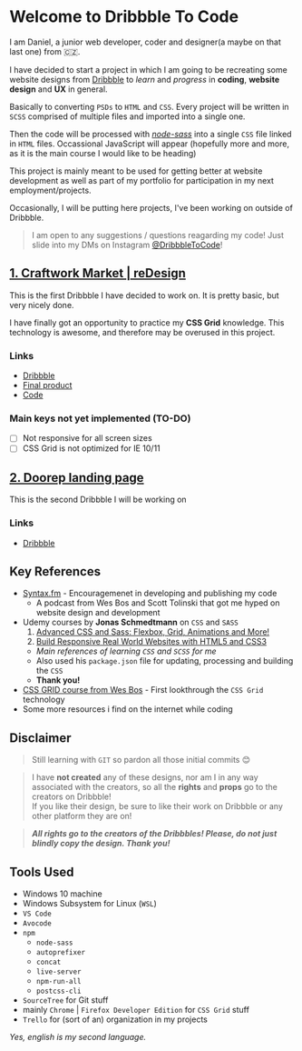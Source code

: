 <link rel="stylesheet" type="text/css" media="all" href="URL" />

# Welcome to Dribbble To Code

I am Daniel, a junior web developer, coder and designer(a maybe on that last one) from :czech_republic:.

I have decided to start a project in which I am going to be recreating some website designs from [Dribbble](https://dribbble.com) to _learn_ and _progress_ in **coding**, **website design** and **UX** in general. 

Basically to converting `PSDs` to `HTML` and `CSS`. Every project will be written in `SCSS` comprised of multiple files and imported into a single one. 

Then the code will be processed with _[node-sass](https://www.npmjs.com/package/node-sass)_ into a single `CSS` file linked in `HTML` files. Occassional JavaScript will appear (hopefully more and more, as it is the main course I would like to be heading)

This project is mainly meant to be used for getting better at website development as well as part of my portfolio for participation in my next employment/projects.

Occasionally, I will be putting here projects, I've been working on outside of Dribbble.

> I am open to any suggestions / questions reagarding my code! Just slide into my DMs on Instagram [@DribbbleToCode](https://instagram.com/DribbbleToCode)! 

## [1. Craftwork Market | reDesign](https://dribbble.com/shots/6298606-Craftwork-Market-reDesign)

This is the first Dribbble I have decided to work on. It is pretty basic, but very nicely done.

I have finally got an opportunity to practice my **CSS Grid** knowledge. This technology is awesome, and therefore may be overused in this project.

### Links 

- [Dribbble](https://dribbble.com/shots/6298606-Craftwork-Market-reDesign)
- [Final product](https://daniiik.github.io/DribbbleToCode/Craftwork%20Market%20reDesign/)
- [Code](https://github.com/Daniiik/DribbbleToCode/tree/master/Craftwork%20Market%20reDesign)

### Main keys not yet implemented (TO-DO)

- [ ] Not responsive for all screen sizes
- [ ] CSS Grid is not optimized for IE 10/11

## [2. Doorep landing page](https://dribbble.com/shots/3707539-Doorep-landing-page)

This is the second Dribbble I will be working on

### Links 

- [Dribbble](https://dribbble.com/shots/3707539-Doorep-landing-page)

## Key References

- [Syntax.fm](https://syntax.fm/) - Encouragemenet in developing and publishing my code
  - A podcast from Wes Bos and Scott Tolinski that got me hyped on website design and development
- Udemy courses by **Jonas Schmedtmann** on `CSS` and `SASS`
  1. [Advanced CSS and Sass: Flexbox, Grid, Animations and More!](https://www.udemy.com/advanced-css-and-sass/)
  2. [Build Responsive Real World Websites with HTML5 and CSS3](https://www.udemy.com/design-and-develop-a-killer-website-with-html5-and-css3/)
  - _Main references of learning `CSS` and `SCSS` for me_
  - Also used his `package.json` file for updating, processing and building the `CSS`
  - **Thank you!**
- [CSS GRID course from Wes Bos](https://cssgrid.io/) - First lookthrough the `CSS Grid` technology
- Some more resources i find on the internet while coding

## Disclaimer

> Still learning with `GIT` so pardon all those initial commits :blush:

> I have **not created** any of these designs, nor am I in any way associated with the creators, so all the **rights** and **props** go to the creators on Dribbble!  
> If you like their design, be sure to like their work on Dribbble or any other platform they are on!

> _**All rights go to the creators of the Dribbbles! Please, do not just blindly copy the design. Thank you!**_

## Tools Used

- Windows 10 machine
- Windows Subsystem for Linux (`WSL`)
- `VS Code` 
- `Avocode`
- `npm`
  - `node-sass`
  - `autoprefixer`
  - `concat`
  - `live-server`
  - `npm-run-all`
  - `postcss-cli`
- `SourceTree` for Git stuff
- mainly `Chrome` | `Firefox Developer Edition` for `CSS Grid` stuff
- `Trello` for (sort of an) organization in my projects





<!-- > "_Start publishing your code, because you're gonna think and edit it before publishing it_" -->

_Yes, english is my second language._
